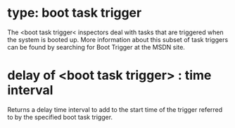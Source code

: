 # type: boot task trigger

The &lt;boot task trigger&lt; inspectors deal with tasks that are triggered when the system is booted up. More information about this subset of task triggers can be found by searching for Boot Trigger at the MSDN site.

# delay of &lt;boot task trigger&gt; : time interval

Returns  a delay time interval to add to the start time of the trigger referred to by the specified boot task trigger.
